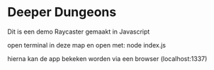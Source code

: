 ﻿# Deeper Dungeons

Dit is een demo Raycaster gemaakt in Javascript

open terminal in deze map en open met: node index.js

hierna kan de app bekeken worden via een browser (localhost:1337)
